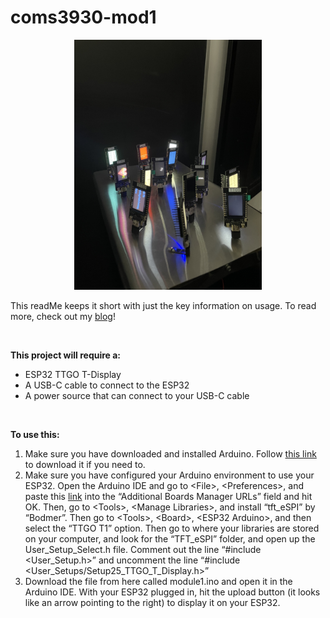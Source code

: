 # coms3930-mod1

<p align="center">
  <img width="300" height="400" src="/IMG-3692.jpg">
</p>

This readMe keeps it short with just the key information on usage. To read more, check out my [blog](https://www.notion.so/Generative-Art-Project-ff6eee9198044a74b3ba8672646dbc2c?pvs=4)!

<br />

**This project will require a:** 
- ESP32 TTGO T-Display
- A USB-C cable to connect to the ESP32
- A power source that can connect to your USB-C cable

<br />

**To use this:**
1. Make sure you have downloaded and installed Arduino. Follow [this link](https://www.arduino.cc/en/software) to download it if you need to.
2. Make sure you have configured your Arduino environment to use your ESP32. Open the Arduino IDE and go to \<File\>, \<Preferences\>, and paste this [link](https://dl.espressif.com/dl/package_esp32_index.json) into the “Additional Boards Manager URLs” field and hit OK. Then, go to \<Tools\>, \<Manage Libraries\>, and install “tft_eSPI” by “Bodmer”. Then go to \<Tools\>, \<Board\>, \<ESP32 Arduino\>, and then select the “TTGO T1” option. Then go to where your libraries are stored on your computer, and look for the “TFT_eSPI” folder, and open up the User_Setup_Select.h file. Comment out the line “#include <User_Setup.h>” and uncomment the line “#include <User_Setups/Setup25_TTGO_T_Display.h>”
3. Download the file from here called module1.ino and open it in the Arduino IDE. With your ESP32 plugged in, hit the upload button (it looks like an arrow pointing to the right) to display it on your ESP32.
